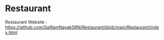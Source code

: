 # Restaurant
Restaurant Website :
https://github.com/SaiRamNayakSRN/Restaurant/blob/main/Restaurant/index.html

